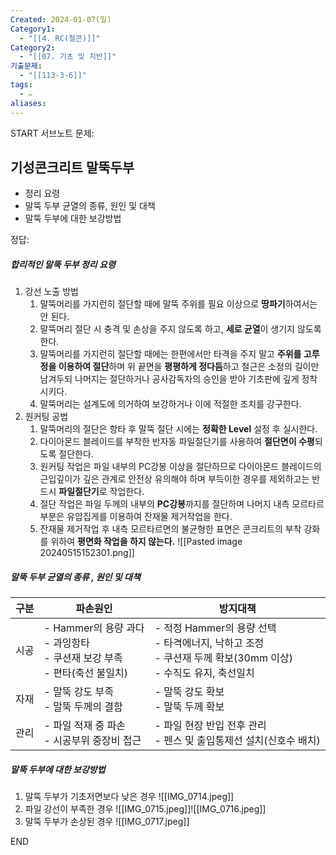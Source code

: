 ```yaml
---
Created: 2024-01-07(일)
Category1:
  - "[[4. RC(철콘)]]"
Category2:
  - "[[07. 기초 및 지반]]"
기출문제:
  - "[[113-3-6]]"
tags:
  - ✏️
aliases: 
---
```

START
서브노트
문제:  
## 기성콘크리트 말뚝두부
- 정리 요령
- 말뚝 두부 균열의 종류, 원인 및 대책
- 말뚝 두부에 대한 보강방법

정답: 
##### 합리적인 말뚝 두부 정리 요령
1. 강선 노출 방법
	1. 말뚝머리를 가지런히 절단할 때에 말뚝 주위를 필요 이상으로 **땅파기**하여서는 안 된다.
	2. 말뚝머리 절단 시 충격 및 손상을 주지 않도록 하고, **세로 균열**이 생기지 않도록 한다.
	3. 말뚝머리를 가지런히 절단할 때에는 한편에서만 타격을 주지 말고 **주위를 고루정을 이용하여 절단**하며 위 끝면을 **평평하게 정다듬**하고 철근은 소정의 길이만 남겨두되 나머지는 절단하거나 공사감독자의 승인을 받아 기초판에 깊게 정착시키다.
	4. 말뚝머리는 설계도에 의거하여 보강하거나 이에 적절한 조치를 강구한다.
2. 원커팅 공법
	1. 말뚝머리의 절단은 항타 후 말뚝 절단 시에는 **정확한 Level** 설정 후 실시한다.
	2. 다이아몬드 블레이드를 부착한 반자동 파일절단기를 사용하여 **절단면이 수평**되도록 절단한다.
	3. 원커팅 작업은 파일 내부의 PC강봉 이상을 절단하므로 다이아몬드 블레이드의 근입깊이가 깊은 관계로 안전상 유의해야 하며 부득이한 경우를 제외하고는 반드시 **파일절단기**로 작업한다.
	4. 절단 작업은 파일 두께의 내부의 **PC강봉**까지를 절단하며 나머지 내측 모르타르 부분은 유압집게를 이용하여 잔재물 제거작업을 한다.
	5. 잔재물 제거작업 후 내측 모르타르면의 불균형한 표면은 콘크리트의 부착 강화를 위하여 **평면화 작업을 하지 않는다.**
![[Pasted image 20240515152301.png]]
##### 말뚝 두부 균열의 종류 , 원인 및 대책
| 구분 | 파손원인                                                                          | 방지대책                                                                                                               |
| ---- | --------------------------------------------------------------------------------- | ---------------------------------------------------------------------------------------------------------------------- |
| 시공 | - Hammer의 용량 과다 <br> - 과잉항타<br>- 쿠션재 보강 부족<br>- 편타(축선 불일치) | - 적정 Hammer의 용량 선택<br>- 타격에너지, 낙하고 조정 <br> - 쿠션재 두께 확보(30mm 이상) <br> - 수직도 유지, 축선일치 |
| 자재 | - 말뚝 강도 부족<br>- 말뚝 두께의 결함                                            | - 말뚝 강도 확보<br>- 말뚝 두께 확보                                                                                   |
| 관리 | - 파일 적재 중 파손<br> - 시공부위 중장비 접근                                    | - 파일 현장 반입 전후 관리<br>- 펜스 및 출입통제선 설치(신호수 배치)                                                   |

##### 말뚝 두부에 대한 보강방법
1. 말뚝 두부가 기초저면보다 낮은 경우
   ![[IMG_0714.jpeg]]
2. 파일 강선이 부족한 경우
   ![[IMG_0715.jpeg]]![[IMG_0716.jpeg]]
3. 말뚝 두부가 손상된 경우
   ![[IMG_0717.jpeg]]
<!--ID: 1688385888808-->
END